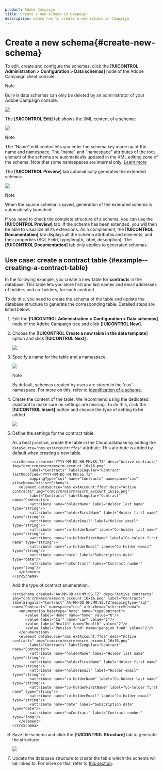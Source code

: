 ```yaml
---
product: Adobe Campaign
title: Create a new schema in Campaign
description: Learn how to create a new schema in Campaign
---
```

# Create a new schema{#create-new-schema}

To edit, create and configure the schemas, click the **[!UICONTROL Administration > Configuration > Data schemas]** node of the Adobe Campaign client console.

>[!NOTE]
>
>Built-in data schemas can only be deleted by an administrator of your Adobe Campaign console.

![](assets/schema_navtree.png)

The **[!UICONTROL Edit]** tab shows the XML content of a schema:

![](assets/schema_edition.png)

>[!NOTE]
>
>The "Name" edit control lets you enter the schema key made up of the name and namespace. The "name" and "namespace" attributes of the root element of the schema are automatically updated in the XML editing zone of the schema. Note that some namespaces are internal only. [Learn more](schemas.md#reserved-namespaces)

The **[!UICONTROL Preview]** tab automatically generates the extended schema:

![](assets/schema_edition2.png)

>[!NOTE]
>
>When the source schema is saved, generation of the extended schema is automatically launched.

If you need to check the complete structure of a schema, you can use the **[!UICONTROL Preview]** tab. If the schema has been extended, you will then be able to visualize all its extensions. As a complement, the **[!UICONTROL Documentation]** tab displays all the schema attributes and elements, and their properties (SQL Field, type/length, label, description). The **[!UICONTROL Documentation]** tab only applies to generated schemas. 

## Use case: create a contract table {#example--creating-a-contract-table}

In the following example, you create a new table for **contracts** in the database. This table lets you store first and last names and email addresses of holders and co-holders, for each contract.

To do this, you need to create the schema of the table and update the database structure to generate the corresponding table. Detailed steps are listed below.

1. Edit the **[!UICONTROL Administration > Configuration > Data schemas]** node of the Adobe Campaign tree and click **[!UICONTROL New]**.
1. Choose the **[!UICONTROL Create a new table in the data template]** option and click **[!UICONTROL Next]** .

   ![](assets/create_new_schema.png)

1. Specify a name for the table and a namespace.

   ![](assets/create_new_param.png)

   >[!NOTE]
   >
   >By default, schemas created by users are stored in the 'cus' namespace. For more on this, refer to [Identification of a schema](extend-schema.md#identification-of-a-schema).

1. Create the content of the table. We recommend using the dedicated assistant to make sure no settings are missing. To do this, click the **[!UICONTROL Insert]** button and choose the type of setting to be added.

   ![](assets/create_new_content.png)

1. Define the settings for the contract table.

   As a best practice, create the table in the Cloud database by adding the `dataSource="nms:extAccount:ffda"` attribute. This attribute is added by default when creating a new table.

   ```
   <srcSchema created="YYYY-MM-DD HH:MM:SS.TZ" desc="Active contracts" img="crm:crm/mscrm/mscrm_account_16x16.png"
           label="Contracts" labelSingular="Contract" lastModified="YYYY-MM-DD HH:MM:SS.TZ"
           mappingType="sql" name="Contracts" namespace="cus" xtkschema="xtk:srcSchema">
      <element dataSource="nms:extAccount:ffda" desc="Active contracts" img="crm:crm/mscrm/mscrm_account_16x16.png"
           label="Contracts" labelSingular="Contract" name="Contracts">
           <attribute name="holderName" label="Holder last name" type="string"/>
           <attribute name="holderFirstName" label="Holder first name" type="string"/>
           <attribute name="holderEmail" label="Holder email" type="string"/>
           <attribute name="co-holderName" label="Co-holder last name" type="string"/>           
           <attribute name="co-holderFirstName" label="Co-holder first name" type="string"/>           
           <attribute name="co-holderEmail" label="Co-holder email" type="string"/>    
           <attribute name="date" label="Subscription date" type="date"/>     
           <attribute name="noContract" label="Contract number" type="long"/> 
      </element>
   </srcSchema>
   ```

   Add the type of contract enumeration.

   ```
   <srcSchema created="AA-MM-DD HH:MM:SS.TZ" desc="Active contracts" img="crm:crm/mscrm/mscrm_account_16x16.png" label="Contracts" labelSingular="Contract" AA-MM-DD HH:MM:SS.TZ"mappingType="sql" name="Contracts" namespace="cus" xtkschema="xtk:srcSchema">
      <enumeration basetype="byte" name="typeContract">
         <value label="Home" name="home" value="0"/>
         <value label="Car" name="car" value="1"/>
         <value label="Health" name="health" value="2"/>
         <value label="Pension fund" name="pension fund" value="2"/>
      </enumeration>
      <element dataSource="nms:extAccount:ffda" desc="Active contracts" img="crm:crm/mscrm/mscrm_account_16x16.png"
           label="Contracts" labelSingular="Contract" name="Contracts">
           <attribute name="holderName" label="Holder last name" type="string"/>
           <attribute name="holderFirstName" label="Holder first name" type="string"/>
           <attribute name="holderEmail" label="Holder email" type="string"/>
           <attribute name="co-holderName" label="Co-holder last name" type="string"/>           
           <attribute name="co-holderFirstName" label="Co-holder first name" type="string"/>           
           <attribute name="co-holderEmail" label="Co-holder email" type="string"/>    
           <attribute name="date" label="Subscription date" type="date"/>     
           <attribute name="noContract" label="Contract number" type="long"/> 
      </element>
   </srcSchema>
   ```

1. Save the schema and click the **[!UICONTROL Structure]** tab to generate the structure:

   ![](assets/configuration_structure.png)

1. Update the database structure to create the table which the schema will be linked to. For more on this, refer to [this section](update-database-structure.md).

